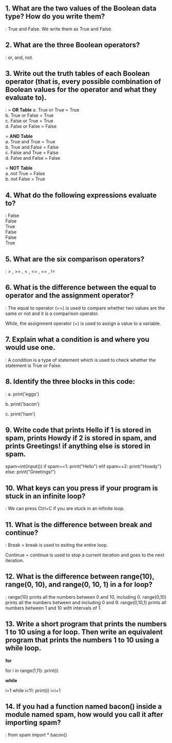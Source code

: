 ## 1. What are the two values of the Boolean data type? How do you write them?


:  True and False. We write them as True and False.


## 2. What are the three Boolean operators?


:  or, and, not.


## 3. Write out the truth tables of each Boolean operator (that is, every possible combination of Boolean values for the operator and what they evaluate to).


:  = **OR Table**
   a. True  or True  = True        
   b. True  or False = True        
   c. False or True  = True        
   d. False or False = False       

 
   =  **AND Table**                 
   a. True  and True  = True        
   b. True  and False = False       
   c. False and True  = False       
   d. False and False = False       


   =  **NOT Table**        
   a. not True  = False          
   b. not False = True


## 4. What do the following expressions evaluate to?


:  False   
   False   
   True    
   False   
   False   
   True    

 
## 5. What are the six comparison operators?


:   > , >= , < , <= , == , != 


## 6. What is the difference between the equal to operator and the assignment operator?


: The equal to operator (==) is used to compare whether two values are the same or not and it is a comparison operator.

  While, the assignment operator (=) is used to assign a value to a variable.


## 7. Explain what a condition is and where you would use one.


:  A condition is a type of statement which is used to check whether the statement is True or False.


## 8. Identify the three blocks in this code:

: a. print('eggs')
  
  b. print('bacon')
  
  c. print('ham')

## 9. Write code that prints Hello if 1 is stored in spam, prints Howdy if 2 is stored in spam, and prints Greetings! if anything else is stored in spam.


spam=int(input())
if spam==1:
	print("Hello")
elif spam==2:
	print("Howdy")
else:
	print("Greetings!")


## 10. What keys can you press if your program is stuck in an infinite loop?

:  We can press Ctrl+C if you are stuck in an infinite loop.

## 11. What is the difference between break and continue?

:  Break = break is used to exiting the entire loop. 

   Continue = continue is used to stop a current iteration and goes to the next iteration.

## 12. What is the difference between range(10), range(0, 10), and range(0, 10, 1) in a for loop?

:  range(10) prints all the numbers between 0 and 10, including 0.
   range(0,10) prints all the numbers between and including 0 and 9.
   range(0,10,1) prints all numbers between 1 and 10 with intervals of 1.

## 13. Write a short program that prints the numbers 1 to 10 using a for loop. Then write an equivalent program that prints the numbers 1 to 10 using a while loop.

**for**

for i in range(1,11):
	print(i)

**while**

i=1
while i<11:
	print(i)
	i=i+1

## 14. If you had a function named bacon() inside a module named spam, how would you call it after importing spam?

:  from spam import * bacon()

